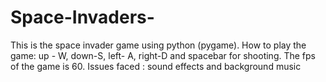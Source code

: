 # Space-Invaders-
This is the  space invader game using python (pygame). How to play the game: up - W, down-S, left- A, right-D and spacebar for shooting. The fps of the game is 60. 
Issues faced : sound effects and background music
